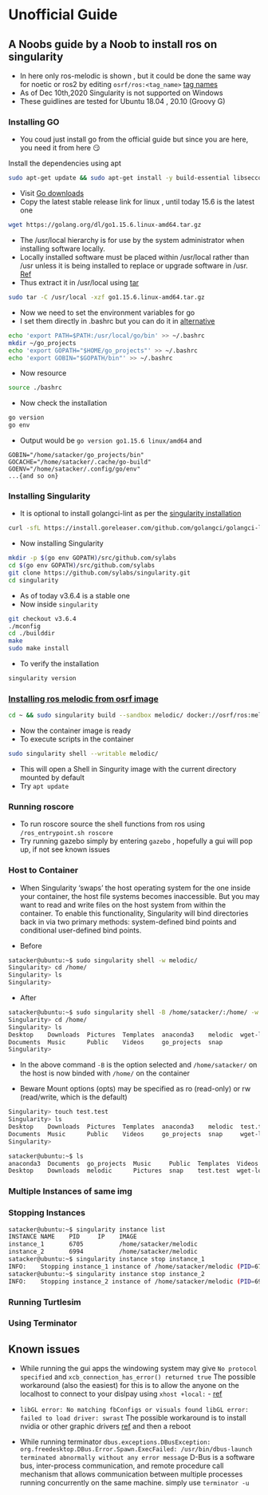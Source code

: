 # Unofficial Guide

## A Noobs guide by a Noob to install ros on singularity

* In here only ros-melodic is shown , but it could be done the same way for noetic or ros2 by editing `osrf/ros:<tag_name>` [tag names](https://hub.docker.com/r/osrf/ros/tags)
* As of Dec 10th,2020 Singularity is not supported on Windows
* These guidlines are tested for Ubuntu 18.04 , 20.10 (Groovy G)

### Installing GO

* You coud just install go from the official guide but since you are here, you need it from here :smirk:

Install the dependencies using apt
```bash
sudo apt-get update && sudo apt-get install -y build-essential libseccomp-dev pkg-config squashfs-tools cryptsetup
```
* Visit [Go downloads](https://golang.org/dl/)
* Copy the latest stable release link for linux , until today 15.6 is the latest one
```bash
wget https://golang.org/dl/go1.15.6.linux-amd64.tar.gz
```
* The /usr/local hierarchy is for use by the system administrator when installing software locally.
* Locally installed software must be placed within /usr/local rather than /usr unless it is being installed to replace or upgrade software in /usr. [Ref](https://unix.stackexchange.com/questions/4186/what-is-usr-local-bin)
* Thus extract it in /usr/local using [tar](https://www.cyberciti.biz/faq/linux-unix-extracting-specific-files/)

```bash
sudo tar -C /usr/local -xzf go1.15.6.linux-amd64.tar.gz
```

* Now we need to set the environment variables for go
* I set them directly in .bashrc but you can do it in [alternative](https://unix.stackexchange.com/questions/3052/is-there-a-bashrc-equivalent-file-read-by-all-shells)

```bash
echo 'export PATH=$PATH:/usr/local/go/bin' >> ~/.bashrc
mkdir ~/go_projects
echo 'export GOPATH="$HOME/go_projects"' >> ~/.bashrc
echo 'export GOBIN="$GOPATH/bin"' >> ~/.bashrc
```
* Now resource
```bash
source ./bashrc
```
* Now check the installation
```bash
go version
go env
```
* Output would be ```go version go1.15.6 linux/amd64``` and 
```
GOBIN="/home/satacker/go_projects/bin"
GOCACHE="/home/satacker/.cache/go-build"
GOENV="/home/satacker/.config/go/env"
...{and so on}
```

### Installing Singularity

* It is optional to install golangci-lint as per the [singularity installation](https://github.com/hpcng/singularity/blob/master/INSTALL.md) 

```bash
curl -sfL https://install.goreleaser.com/github.com/golangci/golangci-lint.sh | sh -s -- -b $(go env GOPATH)/bin v1.21.0
```

* Now installing Singularity

```bash
mkdir -p $(go env GOPATH)/src/github.com/sylabs
cd $(go env GOPATH)/src/github.com/sylabs
git clone https://github.com/sylabs/singularity.git
cd singularity
```

* As of today v3.6.4 is a stable one
* Now inside `singularity`
```bash
git checkout v3.6.4
./mconfig
cd ./builddir
make
sudo make install
```
* To verify the installation
```bash
singularity version
```

### [Installing ros melodic from osrf image](https://robotism.me/blog/creating-ROS-melodic-container-with-singularity-3.5/)
```bash
cd ~ && sudo singularity build --sandbox melodic/ docker://osrf/ros:melodic-desktop-full
```
* Now the container image is ready
* To execute scripts in the container
```bash
sudo singularity shell --writable melodic/
```
* This will open a Shell in Singurity image with the current directory mounted by default 
* Try `apt update`

### Running roscore

* To run roscore source the shell functions from ros using `/ros_entrypoint.sh roscore`
* Try running gazebo simply by entering `gazebo` , hopefully a gui will pop up, if not see known issues

### Host to Container

* When Singularity ‘swaps’ the host operating system for the one inside your container, the host file systems becomes inaccessible. But you may want to read and write files on the host system from within the container. To enable this functionality, Singularity will bind directories back in via two primary methods: system-defined bind points and conditional user-defined bind points.

* Before

```bash
satacker@ubuntu:~$ sudo singularity shell -w melodic/
Singularity> cd /home/
Singularity> ls
Singularity> 
```

* After

```bash
satacker@ubuntu:~$ sudo singularity shell -B /home/satacker/:/home/ -w melodic/
Singularity> cd /home/
Singularity> ls
Desktop    Downloads  Pictures	Templates  anaconda3	melodic  wget-log
Documents  Music      Public	Videos	   go_projects	snap
Singularity> 
```
* In the above command `-B` is the option selected and `/home/satacker/` on the host is now binded with `/home/` on the container

* Beware  Mount options (opts) may be specified as ro (read-only) or rw (read/write, which is the default)
```bash
Singularity> touch test.test
Singularity> ls
Desktop    Downloads  Pictures	Templates  anaconda3	melodic  test.test
Documents  Music      Public	Videos	   go_projects	snap	 wget-log
Singularity> 
```
```bash
satacker@ubuntu:~$ ls
anaconda3  Documents  go_projects  Music     Public  Templates  Videos
Desktop    Downloads  melodic      Pictures  snap    test.test  wget-log
```

### Multiple Instances of same img

### Stopping Instances

```bash
satacker@ubuntu:~$ singularity instance list
INSTANCE NAME    PID     IP    IMAGE
instance_1       6705          /home/satacker/melodic
instance_2       6994          /home/satacker/melodic
satacker@ubuntu:~$ singularity instance stop instance_1
INFO:    Stopping instance_1 instance of /home/satacker/melodic (PID=6705)
satacker@ubuntu:~$ singularity instance stop instance_2
INFO:    Stopping instance_2 instance of /home/satacker/melodic (PID=6994)
```

### Running Turtlesim

### Using Terminator

## Known issues
* While running the gui apps the windowing system may give `No protocol specified` and `xcb_connection_has_error() returned true`
The possible workaround (also the easiest) for this is to allow the anyone on the localhost to connect to your dislpay using `xhost +local:` - [ref](https://unix.stackexchange.com/questions/85782/error-no-protocol-specified-when-running-from-remote-machine-via-ssh)

* ```libGL error: No matching fbConfigs or visuals found libGL error: failed to load driver: swrast``` The possible workaround is to install nvidia or other graphic drivers [ref](https://askubuntu.com/questions/541343/problems-with-libgl-fbconfigs-swrast-through-each-update) and then a reboot

* While running terminator `dbus.exceptions.DBusException: org.freedesktop.DBus.Error.Spawn.ExecFailed: /usr/bin/dbus-launch terminated abnormally without any error message` D-Bus is a software bus, inter-process communication, and remote procedure call mechanism that allows communication between multiple processes running concurrently on the same machine. simply use `terminator -u`
